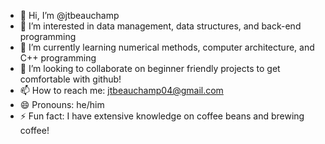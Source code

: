 - 👋 Hi, I’m @jtbeauchamp
- 👀 I’m interested in data management, data structures, and back-end programming
- 🌱 I’m currently learning numerical methods, computer architecture, and C++ programming
- 💞️ I’m looking to collaborate on beginner friendly projects to get comfortable with github!
- 📫 How to reach me: jtbeauchamp04@gmail.com
- 😄 Pronouns: he/him
- ⚡ Fun fact: I have extensive knowledge on coffee beans and brewing coffee!
